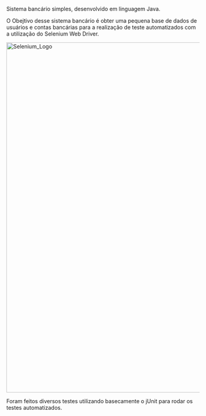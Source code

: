 Sistema bancário simples, desenvolvido em linguagem Java.

O Obejtivo desse sistema bancário é obter uma pequena base de dados de usuários e contas bancárias para a realização de teste automatizados com a utilização do Selenium Web Driver.

<img width="913" alt="Selenium_Logo" src="https://user-images.githubusercontent.com/110741158/233891877-3b31be9d-ced8-4f24-9cf9-344a61c71181.png">

Foram feitos diversos testes utilizando basecamente o jUnit para rodar os testes automatizados.
